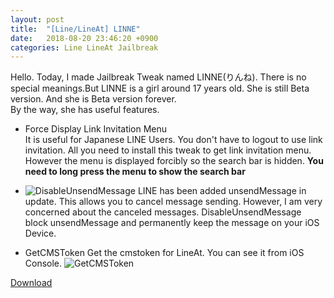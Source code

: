 ```yaml
---
layout: post
title:  "[Line/LineAt] LINNE"
date:   2018-08-20 23:46:20 +0900
categories: Line LineAt Jailbreak
---
```

Hello. Today, I made Jailbreak Tweak named LINNE(りんね). There is no special meanings.But LINNE is a girl around 17 years old. She is still Beta version. And she is Beta version forever.  
By the way, she has useful features.

- Force Display Link Invitation Menu  
It is useful for Japanese LINE Users. You don't have to logout to use link invitation. All you need to install this tweak to get link invitation menu. However the menu is displayed forcibly so the search bar is hidden. **You need to long press the menu to show the search bar**

- ![DisableUnsendMessage](https://twitter.com/kotayan_0415/status/1031128066448187392)
LINE has been added unsendMessage in update. This allows you to cancel message sending. However, I am very concerned about the canceled messages. DisableUnsendMessage block unsendMessage and permanently keep the message on your iOS Device.

- GetCMSToken
Get the cmstoken for LineAt. You can see it from iOS Console.
![GetCMSToken](https://user-images.githubusercontent.com/16555696/44349439-fdeea700-a4d7-11e8-9a5e-7bc87cef259c.png)


[Download](https://github.com/k0tayan/k0tayan.github.io/raw/master/_files/com.kotayan.linne_0.0.2_iphoneos-arm.deb)
